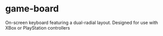 # game-board
On-screen keyboard featuring a dual-radial layout. Designed for use with XBox or PlayStation controllers
